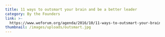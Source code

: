 ```yaml
---
title: 11 ways to outsmart your brain and be a better leader
category: By the Founders
link: >-
  https://www.weforum.org/agenda/2016/10/11-ways-to-outsmart-your-brain-and-be-a-better-leader
thumbnail: /images/uploads/outsmart.jpg
---
```


